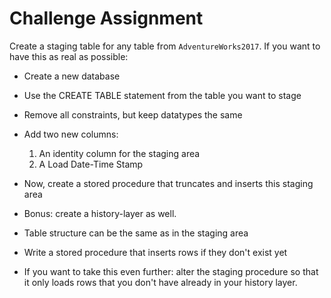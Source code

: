 # Challenge Assignment

Create a staging table for any table from `AdventureWorks2017`. If you want to have this as real as possible:

* Create a new database
* Use the CREATE TABLE statement from the table you want to stage
* Remove all constraints, but keep datatypes the same
* Add two new columns:
  1. An identity column for the staging area
  2. A Load Date-Time Stamp
* Now, create a stored procedure that truncates and inserts this staging area

* Bonus: create a history-layer as well.
* Table structure can be the same as in the staging area
* Write a stored procedure that inserts rows if they don't exist yet
* If you want to take this even further: alter the staging procedure so that it only loads rows that you don't have already in your history layer.